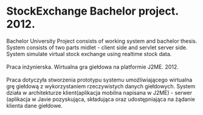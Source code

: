 # StockExchange Bachelor project. 2012.
Bachelor University Project consists of working system and bachelor thesis. System consists of two parts midlet - client side and servlet server side. System simulate virtual stock exchange using realtime stock data.<br><br>
Praca inżynierska. Wirtualna gra giełdowa na platformie J2ME. 2012.<br><br>
Praca dotyczyła stworzenia prototypu systemu umożliwiającego wirtualna grę giełdową z wykorzystaniem rzeczywistych danych giełdowych. System działa w architekturze klient(aplikacja mobilna napisana w J2ME) - serwer (aplikacja w Javie pozyskująca, składująca oraz udostępniająca na żądanie klienta dane giełdowe.<br><br>
